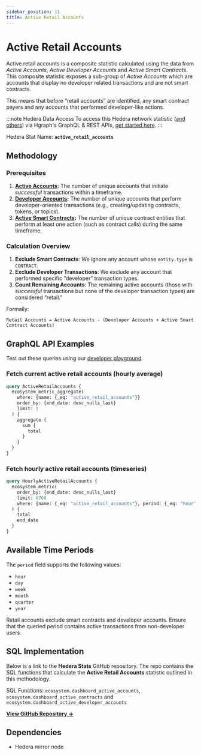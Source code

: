 ```yaml
---
sidebar_position: 11
title: Active Retail Accounts
---
```


# Active Retail Accounts

Active retail accounts is a composite statistic calculated using the data from *Active Accounts*, *Active Developer Accounts* and *Active Smart Contracts*. This composite statistic exposes a sub-group of *Active Accounts* which are accounts that display no developer related transactions and are not smart contracts.

This means that before “retail accounts” are identified, any smart contract payers and any accounts that performed developer-like actions.

:::note Hedera Data Access
To access this Hedera network statistic ([and others](/category/hedera-stats/)) via Hgraph's GraphQL & REST APIs, [get started here](https://www.hgraph.com/hedera).
:::

Hedera Stat Name: **`active_retail_accounts`**

## Methodology

### Prerequisites
1. **[Active Accounts](active-accounts):** The number of unique accounts that initiate *successful* transactions within a timeframe.
2. **[Developer Accounts](active-developer-accounts):** The number of unique accounts that perform developer-oriented transactions (e.g., creating/updating contracts, tokens, or topics).
3. **[Active Smart Contracts](../evm/active-smart-contracts):** The number of unique contract entities that perform at least one action (such as contract calls) during the same timeframe.

### Calculation Overview

1. **Exclude Smart Contracts**: We ignore any account whose `entity.type` is `CONTRACT`.  
2. **Exclude Developer Transactions**: We exclude any account that performed specific “developer” transaction types.  
3. **Count Remaining Accounts**: The remaining active accounts (those with *successful* transactions but none of the developer transaction types) are considered “retail.”

Formally: 

```
Retail Accounts = Active Accounts - (Developer Accounts + Active Smart Contract Accounts)
```

## GraphQL API Examples

Test out these queries using our [developer playground](https://dashboard.hgraph.com).

### Fetch current active retail accounts (hourly average)

```graphql
query ActiveRetailAccounts {
  ecosystem_metric_aggregate(
    where: {name: {_eq: "active_retail_accounts"}}
    order_by: {end_date: desc_nulls_last}
    limit: 1
  ) {
    aggregate {
      sum {
        total
      }
    }
  }
}
```

### Fetch hourly active retail accounts (timeseries)

```graphql
query HourlyActiveRetailAccounts {
  ecosystem_metric(
    order_by: {end_date: desc_nulls_last}
    limit: 8760
    where: {name: {_eq: "active_retail_accounts"}, period: {_eq: "hour"}}
  ) {
    total
    end_date
  }
}
```

## Available Time Periods

The `period` field supports the following values:

- `hour`
- `day`
- `week`
- `month`
- `quarter`
- `year`

Retail accounts exclude smart contracts and developer accounts. Ensure that the queried period contains active transactions from non-developer users.

## SQL Implementation

Below is a link to the **Hedera Stats** GitHub repository. The repo contains the SQL functions that calculate the **Active Retail Accounts** statistic outlined in this methodology.

SQL Functions: `ecosystem.dashboard_active_accounts`, `ecosystem.dashboard_active_contracts` and `ecosystem.dashboard_active_developer_accounts`

**[View GitHub Repository →](https://github.com/hgraph-io/hedera-stats)**

## Dependencies
* Hedera mirror node